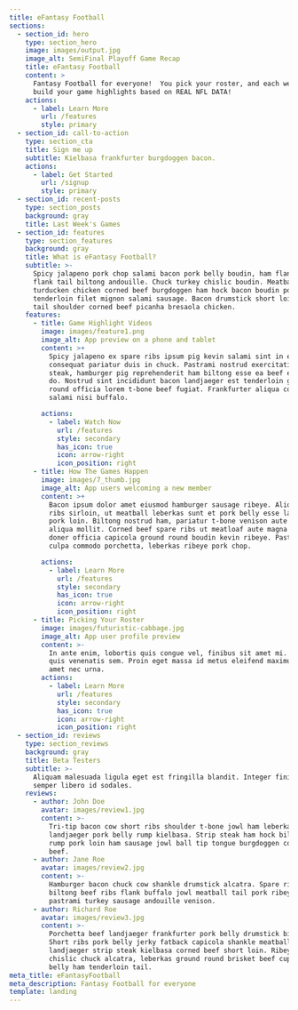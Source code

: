 ```yaml
---
title: eFantasy Football
sections:
  - section_id: hero
    type: section_hero
    image: images/output.jpg
    image_alt: SemiFinal Playoff Game Recap
    title: eFantasy Football
    content: >
      Fantasy Football for everyone!  You pick your roster, and each week we
      build your game highlights based on REAL NFL DATA!
    actions:
      - label: Learn More
        url: /features
        style: primary
  - section_id: call-to-action
    type: section_cta
    title: Sign me up
    subtitle: Kielbasa frankfurter burgdoggen bacon.
    actions:
      - label: Get Started
        url: /signup
        style: primary
  - section_id: recent-posts
    type: section_posts
    background: gray
    title: Last Week's Games
  - section_id: features
    type: section_features
    background: gray
    title: What is eFantasy Football?
    subtitle: >-
      Spicy jalapeno pork chop salami bacon pork belly boudin, ham flank. Chuck
      flank tail biltong andouille. Chuck turkey chislic boudin. Meatball
      turducken chicken corned beef burgdoggen ham hock bacon boudin pork belly
      tenderloin filet mignon salami sausage. Bacon drumstick short loin tongue
      tail shoulder corned beef picanha bresaola chicken.
    features:
      - title: Game Highlight Videos
        image: images/feature1.png
        image_alt: App preview on a phone and tablet
        content: >+
          Spicy jalapeno ex spare ribs ipsum pig kevin salami sint in ea ut
          consequat pariatur duis in chuck. Pastrami nostrud exercitation strip
          steak, hamburger pig reprehenderit ham biltong esse ea beef excepteur
          do. Nostrud sint incididunt bacon landjaeger est tenderloin ground
          round officia lorem t-bone beef fugiat. Frankfurter aliqua consequat
          salami nisi buffalo.

        actions:
          - label: Watch Now
            url: /features
            style: secondary
            has_icon: true
            icon: arrow-right
            icon_position: right
      - title: How The Games Happen
        image: images/7_thumb.jpg
        image_alt: App users welcoming a new member
        content: >+
          Bacon ipsum dolor amet eiusmod hamburger sausage ribeye. Aliqua short
          ribs sirloin, ut meatball leberkas sunt et pork belly esse laborum
          pork loin. Biltong nostrud ham, pariatur t-bone venison aute shoulder
          aliqua mollit. Corned beef spare ribs ut meatloaf aute magna veniam
          doner officia capicola ground round boudin kevin ribeye. Pastrami
          culpa commodo porchetta, leberkas ribeye pork chop.

        actions:
          - label: Learn More
            url: /features
            style: secondary
            has_icon: true
            icon: arrow-right
            icon_position: right
      - title: Picking Your Roster
        image: images/futuristic-cabbage.jpg
        image_alt: App user profile preview
        content: >-
          In ante enim, lobortis quis congue vel, finibus sit amet mi. Aenean
          quis venenatis sem. Proin eget massa id metus eleifend maximus sit
          amet nec urna.
        actions:
          - label: Learn More
            url: /features
            style: secondary
            has_icon: true
            icon: arrow-right
            icon_position: right
  - section_id: reviews
    type: section_reviews
    background: gray
    title: Beta Testers
    subtitle: >-
      Aliquam malesuada ligula eget est fringilla blandit. Integer finibus
      semper libero id sodales. 
    reviews:
      - author: John Doe
        avatar: images/review1.jpg
        content: >-
          Tri-tip bacon cow short ribs shoulder t-bone jowl ham leberkas
          landjaeger pork belly rump kielbasa. Strip steak ham hock biltong,
          rump pork loin ham sausage jowl ball tip tongue burgdoggen corned
          beef.
      - author: Jane Roe
        avatar: images/review2.jpg
        content: >-
          Hamburger bacon chuck cow shankle drumstick alcatra. Spare ribs
          biltong beef ribs flank buffalo jowl meatball tail pork ribeye
          pastrami turkey sausage andouille venison.
      - author: Richard Roe
        avatar: images/review3.jpg
        content: >-
          Porchetta beef landjaeger frankfurter pork belly drumstick biltong.
          Short ribs pork belly jerky fatback capicola shankle meatball shank,
          landjaeger strip steak kielbasa corned beef short loin. Ribeye salami
          chislic chuck alcatra, leberkas ground round brisket beef cupim pork
          belly ham tenderloin tail.
meta_title: eFantasyFootball
meta_description: Fantasy Football for everyone
template: landing
---
```


